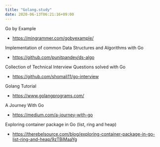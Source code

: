 ```yaml
---
title: "Golang.study"
date: 2020-06-13T06:21:16+09:00
---
```


Go by Example
 - https://mingrammer.com/gobyexample/

Implementation of common Data Structures and Algorithms with Go
 - https://github.com/punitpandey/ds-algo

Collection of Technical Interview Questions solved with Go
 - https://github.com/shomali11/go-interview

Golang Tutorial
- https://www.golangprograms.com/

A Journey With Go
 - https://medium.com/a-journey-with-go

Exploring container package in Go (list, ring and heap)
 - https://therebelsource.com/blog/exploring-container-package-in-go-list-ring-and-heap/9zTBiMaaYg